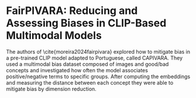 # FairPIVARA: Reducing and Assessing Biases in CLIP-Based Multimodal Models

The authors of \cite{moreira2024fairpivara} explored how to mitigate bias in a pre-trained CLIP model adapted to Portuguese, called CAPIVARA. They used a multimodal bias dataset composed of images and good/bad concepts and investigated how often the model associates positive/negative terms to specific groups. After computing the embeddings and measuring the distance between each concept they were able to mitigate bias by dimension reduction.
